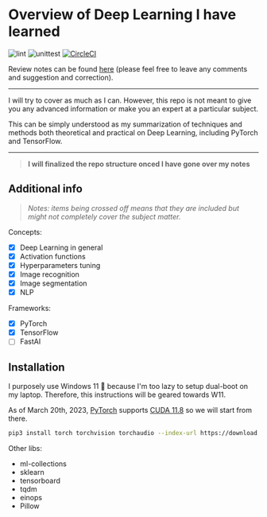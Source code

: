 # Overview of Deep Learning I have learned

![lint](https://github.com/Beomus/py-dsa/actions/workflows/black.yml/badge.svg)
![unittest](https://github.com/Beomus/py-dsa/actions/workflows/unittest.yml/badge.svg)
[![CircleCI](https://circleci.com/gh/Beomus/AIML-Review.svg?style=shield)](https://github.com/Beomus/AIML-Review/)

Review notes can be found [here](https://docs.google.com/document/d/1ocJ-YzZ6IvvCjJWNqE98Q6tpFOXDguBGV7xBZhqHlss/edit?usp=sharing) (please feel free to leave any comments and suggestion and correction).

---
I will try to cover as much as I can. However, this repo is not meant to give you any advanced information or make you an expert at a particular subject.

This can be simply understood as my summarization of techniques and methods both theoretical and practical on Deep Learning, including PyTorch and TensorFlow.

---
> **I will finalized the repo structure onced I have gone over my notes**

## Additional info

> _Notes: items being crossed off means that they are included but might not completely cover the subject matter._

Concepts:

- [x] Deep Learning in general
- [x] Activation functions
- [x] Hyperparameters tuning
- [x] Image recognition
- [x] Image segmentation
- [x] NLP

Frameworks:

- [x] PyTorch
- [x] TensorFlow
- [ ] FastAI

## Installation

I purposely use Windows 11 🤮 because I'm too lazy to setup dual-boot on my
laptop. Therefore, this instructions will be geared towards W11.

As of March 20th, 2023, [PyTorch](https://pytorch.org/get-started/locally/) supports [CUDA 11.8](https://developer.nvidia.com/cuda-11-8-0-download-archive?target_os=Windows&target_arch=x86_64&target_version=11&target_type=exe_network) so we will start
from there.

```bash
pip3 install torch torchvision torchaudio --index-url https://download.pytorch.org/whl/cu118
```

Other libs:

- ml-collections
- sklearn
- tensorboard
- tqdm
- einops
- Pillow
